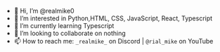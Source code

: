 - 👋 Hi, I’m @realmike0
- 👀 I’m interested in Python,HTML, CSS, JavaScript, React, Typescript
- 🌱 I’m currently learning Typescript
- 💞️ I’m looking to collaborate on nothing
- 📫 How to reach me: `_realmike_` on Discord | `@rial_mike` on YouTube
